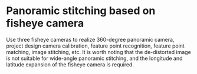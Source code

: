 # Panoramic stitching based on fisheye camera
 Use three fisheye cameras to realize 360-degree panoramic camera, project design camera calibration, feature point recognition, feature point matching, image stitching, etc. It is worth noting that the de-distorted image is not suitable for wide-angle panoramic stitching, and the longitude and latitude expansion of the fisheye camera is required.
